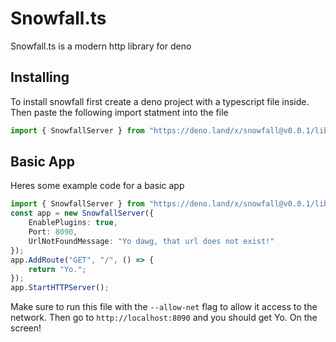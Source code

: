 # Snowfall.ts
Snowfall.ts is a modern http library for deno


## Installing
To install snowfall first create a deno project with a typescript file inside. Then paste the following import statment into the file
```typescript
import { SnowfallServer } from "https://deno.land/x/snowfall@v0.0.1/lib/snowfall.ts";
```

## Basic App
Heres some example code for a basic app
```typescript
import { SnowfallServer } from "https://deno.land/x/snowfall@v0.0.1/lib/snowfall.ts";
const app = new SnowfallServer({
    EnablePlugins: true,
    Port: 8090,
    UrlNotFoundMessage: "Yo dawg, that url does not exist!"
});
app.AddRoute("GET", "/", () => {
    return "Yo.";
});
app.StartHTTPServer();
```
Make sure to run this file with the ```--allow-net``` flag to allow it access to the network. Then go to ```http://localhost:8090``` and you should get Yo. On the screen!
